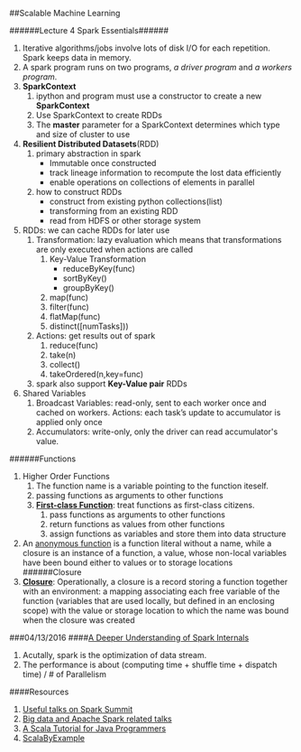 ##Scalable Machine Learning

######Lecture 4 Spark Essentials######
1. Iterative algorithms/jobs involve lots of disk I/O for each repetition. Spark keeps data in memory. 
2. A spark program runs on two programs, _a driver program_ and _a workers program_.
3. **SparkContext**
    1. ipython and program must use a constructor to create a new **SparkContext**
    2. Use SparkContext to create RDDs
    3. The **master** parameter for a SparkContext determines which type and size of cluster to use
4. **Resilient Distributed Datasets**(RDD)
    1. primary abstraction in spark
        * Immutable once constructed
        * track lineage information to recompute the lost data efficiently
        * enable operations on collections of elements in parallel
    2. how to construct RDDs
        * construct from existing python collections(list)
        * transforming from an existing RDD
        * read from HDFS or other storage system
5. RDDs: we can cache RDDs for later use
    1. Transformation: lazy evaluation which means that transformations are only executed when actions are called
        1. Key-Value Transformation
            * reduceByKey(func)
            * sortByKey()
            * groupByKey()
        2. map(func)
        3. filter(func)
        4. flatMap(func)
        5. distinct([numTasks]))
    2. Actions: get results out of spark
        1. reduce(func)	
        2. take(n)	
        3. collect()
        4. takeOrdered(n,key=func)	
    3. spark also support **Key-Value pair** RDDs
6. Shared Variables
    1. Broadcast Variables: read-only, sent to each worker once and cached on workers. Actions: each task’s update to accumulator is applied only once	
    2. Accumulators: write-only, only the driver can read accumulator's value.

######Functions
1. Higher Order Functions
    1. The function name is a variable pointing to the function iteself.
    2. passing functions as arguments to other functions
    3. **[First-class Function](https://en.wikipedia.org/wiki/First-class_function)**: treat functions as first-class citizens. 
        1. pass functions as arguments to other functions
        2. return functions as values from other functions
        3. assign functions as variables and store them into data structure
2. An [anonymous function](https://en.wikipedia.org/wiki/Closure_(computer_programming)#Anonymous_functions) is a function literal without a name, while a closure is an instance of a function, a value, whose non-local variables have been bound either to values or to storage locations 
######Closure
3. **[Closure](https://en.wikipedia.org/wiki/Closure_(computer_programming)#First-class_functions)**: Operationally, a closure is a record storing a function together with an environment: a mapping associating each free variable of the function (variables that are used locally, but defined in an enclosing scope) with the value or storage location to which the name was bound when the closure was created

###04/13/2016 
####[A Deeper Understanding of Spark Internals](https://spark-summit.org/2014/talk/a-deeper-understanding-of-spark-internals)
1. Acutally, spark is the optimization of data stream. 
2. The performance is about (computing time + shuffle time + dispatch time) / \# of Parallelism


####Resources
1. [Useful talks on Spark Summit](https://spark-summit.org/)
2. [Big data and Apache Spark related talks](https://www.brighttalk.com)
3. [A Scala Tutorial for Java Programmers](http://docs.scala-lang.org/tutorials/scala-for-java-programmers.html)
4. [ScalaByExample](http://www.scala-lang.org/docu/files/ScalaByExample.pdf)
